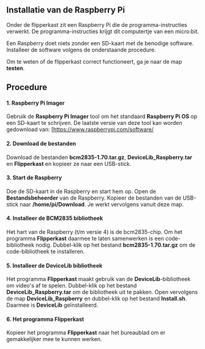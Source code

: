 ## Installatie van de Raspberry Pi

Onder de flipperkast zit een Raspberry Pi die de programma-instructies verwerkt.
De programma-instructies krijgt dit computertje van een micro:bit.

Een Raspberry doet niets zonder een SD-kaart met de benodige software.
Installeer de software volgens de onderstaande procedure.

Om te weten of de flipperkast correct functioneert, ga je naar de map **testen**.

## Procedure

#### 1. Raspberry Pi Imager

Gebruik de **Raspberry Pi Imager** tool om het standaard **Raspberry Pi OS** op een SD-kaart te schrijven.
De laatste versie van deze tool kan worden gedownload van:
[https://www.raspberrypi.com/software/

#### 2. Download de bestanden

Download de bestanden **bcm2835-1.70.tar.gz**, **DeviceLib_Raspberry.tar** en **Flipperkast**
en kopieer ze naar een USB-stick.

#### 3. Start de Raspberry

Doe de SD-kaart in de Raspberry en start hem op.
Open de **Bestandsbeheerder** van de Raspberry.
Kopieer de bestanden van de USB-stick naar **/home/pi/Download**.
Je werkt vervolgens vanuit deze map.

#### 4. Installeer de BCM2835 bibliotheek

Het hart van de Raspberry (t/m versie 4) is de bcm2835-chip.
Om het programma **Flipperkast** daarmee te laten samenwerken is een code-bibliotheek nodig.
Dubbel-klik op het bestand **bcm2835-1.70.tar.gz** om de code-bibliotheek te installeren.

#### 5. Installeer de DeviceLib bibliotheek

Het programma **Flipperkast** maakt gebruik van de **DeviceLib**-bibliotheek om video's af te spelen.
Dubbel-klik op het bestand **DeviceLib_Raspberry.tar** om de bibliotheek uit te pakken.
Open vervolgens de map **DeviceLib_Raspberry** en dubbel-klik op het bestand **Install.sh**.
Daarmee is **DeviceLib** geïnstalleerd.

#### 6. Het programma Flipperkast

Kopieer het programma **Flipperkast** naar het bureaublad om er gemakkelijker mee te kunnen werken.
